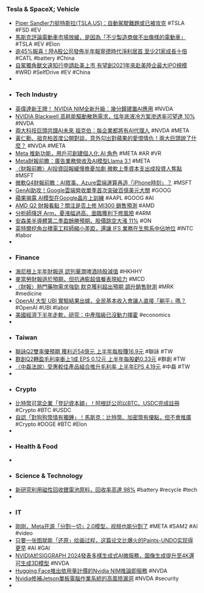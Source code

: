### Tesla & SpaceX; Vehicle
- [Piper Sandler力挺特斯拉(TSLA.US)：自動駕駛難題或已被攻克](https://hk.investing.com/news/stock-market-news/article-585468) #TSLA #FSD #EV
- [馬斯克評論電動車市場放緩，是因為「不少製造商做不出像樣的電動車」](https://news.u-car.com.tw/news/article/78978) #TSLA #EV #Elon
- [逾45%報喜！陸A股公司發佈半年報寧德時代淨利居首 至少21家成長十倍](https://news.cnyes.com/news/id/5655552) #CATL #battery #China
- [自駕獨角獸文遠知行申請赴美上市 有望創2021年來赴美陸企最大IPO規模](https://news.cnyes.com/news/id/5654873) #WRD #SelfDrive #EV #China
-
- ### Tech Industry
- [英偉達新王牌！ NVIDIA NIM全新升級：幾分鐘建置AI應用](https://news.xfastest.com/nvidia/143066/英偉達新王牌！-nvidia-nim全新升級：幾分鐘建置ai應用/) #NVDA
- [NVIDIA Blackwell 高耗能驅動散熱需求，估年底液冷方案滲透率可望達 10%](https://technews.tw/2024/07/30/nvidia-blackwell-ai-server/) #NVDA
- [兩大科技巨頭共譜AI未來 祖克伯：每企業都將有AI代理人](https://news.cnyes.com/news/id/5654883) #NVDA #META
- [黃仁勳、祖克柏首度公開對談，意外勾出對蘋果的愛恨情仇！兩大巨頭說了什麼？](https://www.bnext.com.tw/article/79937/siggraph-2024-jenson-huang-mark-zuckerberg) #NVDA #META
- [Meta 推新功能，用戶可創建個人化 AI 角色](https://technews.tw/2024/07/30/meta-ai-studio/) #META #AR #VR
- [Meta財報前瞻：廣告業務營收及AI模型Llama 3.1](https://magnifier.cmoney.tw/meta-24q2-earnings-preview/) #META
- [〈財報前瞻〉AI投資回報緩慢擔憂加劇 微軟上季資本支出成投資人焦點](https://news.cnyes.com/news/id/5654533) #MSFT
- [微軟Q4財報前瞻：AI敘事、Azure雲端運算再造「iPhone時刻」？](https://hk.investing.com/news/stock-market-news/article-585504) #MSFT
- [GenAI助攻！Google雲端營收單季首次突破百億美元大關](https://www.ithome.com.tw/news/164180) #GOOG
- [蘋果揭露 AI模型在Google晶片上訓練](https://news.cnyes.com/news/id/5654797) #AAPL #GOOG #AI
- [AMD Q2 財報看點？關注是否上修 MI300 銷售預測](https://finance.technews.tw/2024/07/30/as-amd-earnings-near-this-is-the-number-that-matters-most/) #AMD
- [分析師降評 Arm，憂漲幅過高、面臨獲利下修風險](https://finance.technews.tw/2024/07/30/why-arms-stock-just-got-a-downgrade-after-its-big-rally/) #ARM
- [安森美半導體第二季盈餘勝預期，股價跳空大漲 11%](https://finance.technews.tw/2024/07/30/on-semiconductor-2024q2-financial-reporting/) #ON
- [英特爾挖角台積電工程師縮小差距，還讓 IFS 業務在生態系中佔地位](https://technews.tw/2024/07/30/intel-poaches-tsmc-engineers-to-bridge-gap/) #INTC #labor
-
- ### Finance
- [海尼根上半年財報遜 認列華潤啤酒持股減值](https://www.moneydj.com/funddj/ya/yp050000.djhtm?a=9e5fd73d-18f8-4f10-a06e-fb4e8dd68bdb) #HKHHY
- [麥當勞財報遜於預期，但抗通膨超值餐表現給力](https://finance.technews.tw/2024/07/30/mcdonalds-earnings-miss-expectations/) #MCD
- [〈財報〉熱門藥物需求強勁 默克獲利超出預期 調升銷售財測](https://news.cnyes.com/news/id/5656201) #MRK #medicine
- [OpenAI 大型 UBI 實驗結果出爐，全民基本收入會讓人直接「躺平」嗎？](https://abmedia.io/openai-ubi-research) #OpenAI #UBI #labor
- [美國經濟下半年走軟，研究：中產階級已沒動力揮霍](https://technews.tw/2024/07/29/wealth-people-save-more/) #economics
-
- ### Taiwan
- [聯詠Q2雙率優預期 獲利近54億元 上半年每股賺16.9元](https://news.cnyes.com/news/id/5654394) #聯詠 #TW
- [群創Q2轉盈毛利率衝上1成 EPS 0.12元 上半年每股虧0.33元](https://news.cnyes.com/news/id/5655913) #群創 #TW
- [〈中磊法說〉受惠較佳產品組合推升毛利率 上半年EPS 4.19元](https://news.cnyes.com/news/id/5656204) #中磊 #TW
-
- ### Crypto
- [比特幣可當企業「登記資本額」！阿根廷公司以BTC、USDC完成註冊](https://www.blocktempo.com/bitcoin-can-be-used-as-company-registered-capital/) #Crypto #BTC #USDC
- [自認「對狗狗幣情有獨鍾」！馬斯克：比特幣、加密幣有優點，但不會推廣](https://blockcast.it/2024/07/30/elon-musk-says-he-sees-merit-in-bitcoin-and-cryptocurrency/) #Crypto #DOGE #BTC #Elon
-
- ### Health & Food
-
- ### Science & Technology
- [新研究利用磁性回收鋰電池原料，回收率高達 98%](https://technews.tw/2024/07/29/new-technology-recycle-liion-battery/) #battery #recycle #tech
-
- ### IT
- [刚刚，Meta开源「分割一切」2.0模型，视频也能分割了](https://www.jiqizhixin.com/articles/2024-07-30-5) #META #SAM2 #AI #video
- [只要一张图就能「还原」绘画过程，这篇论文比爆火的Paints-UNDO实现得更早](https://www.jiqizhixin.com/articles/2024-07-30-2) #AI #GAI
- [NVIDIA於SIGGRAPH 2024發表多樣生成式AI微服務，圖像生成提升至4K還可生成3D模型](https://www.techbang.com/posts/117152-siggraph-2024-nvidia) #NVDA
- [Hugging Face推出依用量計價的Nvidia NIM推論即服務](https://www.ithome.com.tw/news/164187) #NVDA
- [Nvidia修補Jetson單板電腦作業系統的高風險漏洞](https://www.ithome.com.tw/news/164198) #NVDA #security
-